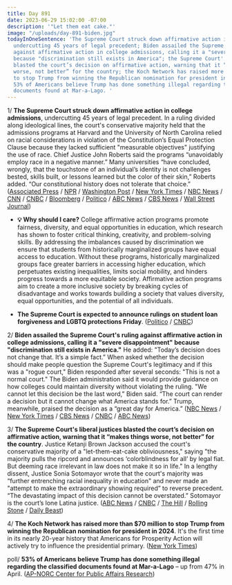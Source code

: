 ```yaml
---
title: Day 891
date: 2023-06-29 15:02:00 -07:00
description: '"Let them eat cake."'
image: "/uploads/day-891-biden.jpg"
todayInOneSentence: 'The Supreme Court struck down affirmative action in college admissions,
  undercutting 45 years of legal precedent; Biden assailed the Supreme Court''s ruling
  against affirmative action in college admissions, calling it a "severe disappointment"
  because "discrimination still exists in America"; the Supreme Court''s liberal justices
  blasted the court’s decision on affirmative action, warning that it “makes things
  worse, not better” for the country; the Koch Network has raised more than $70 million
  to stop Trump from winning the Republican nomination for president in 2024; and
  53% of Americans believe Trump has done something illegal regarding the classified
  documents found at Mar-a-Lago. '
---
```


1/ **The Supreme Court struck down affirmative action in college admissions**, undercutting 45 years of legal precedent. In a ruling divided along ideological lines, the court's conservative majority held that the admissions programs at Harvard and the University of North Carolina relied on racial considerations in violation of the Constitution’s Equal Protection Clause because they lacked sufficient "measurable objectives" justifying the use of race. Chief Justice John Roberts said the programs “unavoidably employ race in a negative manner.” Many universities “have concluded, wrongly, that the touchstone of an individual’s identity is not challenges bested, skills built, or lessons learned but the color of their skin,” Roberts added. “Our constitutional history does not tolerate that choice.” ([Associated Press](https://apnews.com/article/supreme-court-affirmative-action-college-race-f83d6318017ec9b9029b12ee2256e744) / [NPR](https://www.npr.org/live-updates/supreme-court-affirmative-action-harvard-unc#supreme-court-rules-affirmative-action-in-college-admissions-is-unconstitutional) / [Washington Post](https://www.washingtonpost.com/politics/2023/06/29/affirmative-action-supreme-court-ruling/) / [New York Times](https://www.nytimes.com/live/2023/06/29/us/affirmative-action-supreme-court) / [NBC News](https://www.nbcnews.com/politics/supreme-court/supreme-court-strikes-affirmative-action-programs-harvard-unc-rcna66770) / [CNN](https://www.cnn.com/2023/06/29/politics/affirmative-action-supreme-court-ruling/index.html) / [CNBC](https://www.cnbc.com/2023/06/29/supreme-court-rejects-affirmative-action-at-colleges-says-schools-cant-consider-race-in-admission.html) / [Bloomberg](https://www.bloomberg.com/news/articles/2023-06-29/supreme-court-sharply-curbs-use-of-race-in-college-admissions?sref=MIBMEEoj) / [Politico](https://www.politico.com/news/2023/06/29/supreme-court-ends-affirmative-action-in-college-admissions-00104179) / [ABC News](https://abcnews.go.com/Politics/supreme-court-sets-new-limits-affirmative-action-programs/story?id=99230954) / [CBS News](https://www.cbsnews.com/news/supreme-court-affirmative-action-race-college-admissions-harvard-north-carolina/) / [Wall Street Journal](https://www.wsj.com/articles/supreme-court-rules-against-affirmative-action-c94b5a9c))

* **💡 Why should I care?** College affirmative action programs promote fairness, diversity, and equal opportunities in education, which research has shown to foster critical thinking, creativity, and problem-solving skills. By addressing the imbalances caused by discrimination we ensure that students from historically marginalized groups have equal access to education. Without these programs, historically marginalized groups face greater barriers in accessing higher education, which perpetuates existing inequalities, limits social mobility, and hinders progress towards a more equitable society. Affirmative action programs aim to create a more inclusive society by breaking cycles of disadvantage and works towards building a society that values diversity, equal opportunities, and the potential of all individuals.

* **The Supreme Court is expected to announce rulings on student loan forgiveness and LGBTQ protections Friday**. ([Politico](https://www.politico.com/news/2023/06/29/supreme-court-student-loans-lgbtq-rights-00104195) / [CNBC](https://www.cnbc.com/2023/06/29/supreme-court-decision-on-student-loan-forgiveness-expected-friday.html))

2/ **Biden assailed the Supreme Court's ruling against affirmative action in college admissions, calling it a "severe disappointment" because "discrimination still exists in America."** He added: "Today’s decision does not change that. It’s a simple fact.” When asked whether the decision should make people question the Supreme Court's legitimacy and if this was a "rogue court," Biden responded after several seconds: "This is not a normal court." The Biden administration said it would provide guidance on how colleges could maintain diversity without violating the ruling. "We cannot let this decision be the last word,” Biden said. “The court can render a decision but it cannot change what America stands for.” Trump, meanwhile, praised the decision as a “great day for America.” ([NBC News](https://www.nbcnews.com/politics/supreme-court/live-blog/supreme-court-decisions-live-updates-rcna91671#rcrd15142) / [New York Times](https://www.nytimes.com/2023/06/29/us/politics/biden-supreme-court-affirmative-action.html) / [CBS News](https://www.cbsnews.com/news/biden-supreme-court-affirmative-action-decision/) / [CNBC](https://www.cnbc.com/2023/06/29/biden-criticizes-supreme-court-affirmative-action-ruling.html) / [ABC News](https://abcnews.go.com/Politics/biden-supreme-court-affirmative-action-decision-word/story?id=100491437))

3/ **The Supreme Court's liberal justices blasted the court’s decision on affirmative action, warning that it “makes things worse, not better” for the country**. Justice Ketanji Brown Jackson accused the court's conservative majority of a "let-them-eat-cake obliviousness," saying "the majority pulls the ripcord and announces ‘colorblindness for all’ by legal fiat. But deeming race irrelevant in law does not make it so in life." In a lengthy dissent, Justice Sonia Sotomayor wrote that the court's majority was “further entrenching racial inequality in education" and never made an "attempt to make the extraordinary showing required” to reverse precedent. “The devastating impact of this decision cannot be overstated.” Sotomayor is the court’s lone Latina justice. ([ABC News](https://abcnews.go.com/Politics/jackson-blasts-eat-cake-obliviousness-supreme-court-affirmative/story?id=100489244) / [CNBC](https://www.cnbc.com/2023/06/29/affirmative-action-biden-supreme-court-pick-jackson-blasts-ruling.html) / [The Hill](https://thehill.com/regulation/court-battles/4073610-justice-jackson-rips-supreme-courts-ostrich-like-logic-on-affirmative-action/) / [Rolling Stone](https://www.rollingstone.com/politics/politics-news/supreme-court-kills-affirmative-action-colleges-1234780524/) / [Daily Beast](https://www.thedailybeast.com/ketanji-brown-jackson-dismantles-scotus-conservatives-in-blistering-affirmative-action-dissent))

4/ **The Koch Network has raised more than $70 million to stop Trump from winning the Republican nomination for president in 2024**. It's the first time in its nearly 20-year history that Americans for Prosperity Action will actively try to influence the presidential primary. ([New York Times](https://www.nytimes.com/2023/06/29/us/politics/koch-network-trump-2024.html))

poll/ **53% of Americans believe Trump has done something illegal regarding the classified documents found at Mar-a-Lago** – up from 47% in April. ([AP-NORC Center for Public Affairs Research](https://apnorc.org/projects/half-the-public-views-trumps-handling-of-classified-documents-as-illegal/))
